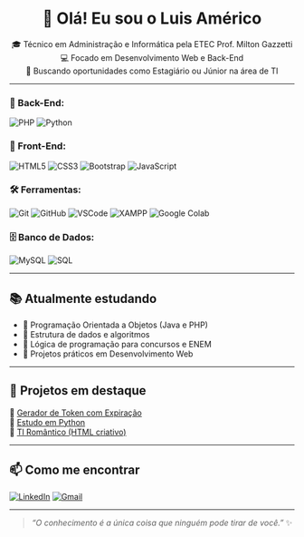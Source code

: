 <h1 align="center">👋 Olá! Eu sou o Luis Américo</h1>

<p align="center">
🎓 Técnico em Administração e Informática pela ETEC Prof. Milton Gazzetti <br>
💻 Focado em Desenvolvimento Web e Back-End <br>
🚀 Buscando oportunidades como Estagiário ou Júnior na área de TI
</p>

---

### 💾 Back-End:
![PHP](https://img.shields.io/badge/PHP-777BB4?style=for-the-badge&logo=php&logoColor=white)
![Python](https://img.shields.io/badge/Python-3776AB?style=for-the-badge&logo=python&logoColor=white)


### 🎨 Front-End:
![HTML5](https://img.shields.io/badge/HTML5-E34F26?style=for-the-badge&logo=html5&logoColor=white)
![CSS3](https://img.shields.io/badge/CSS3-1572B6?style=for-the-badge&logo=css3&logoColor=white)
![Bootstrap](https://img.shields.io/badge/Bootstrap-563D7C?style=for-the-badge&logo=bootstrap&logoColor=white)
![JavaScript](https://img.shields.io/badge/JavaScript-F7DF1E?style=for-the-badge&logo=javascript&logoColor=black)

### 🛠️ Ferramentas:
![Git](https://img.shields.io/badge/Git-F05032?style=for-the-badge&logo=git&logoColor=white)
![GitHub](https://img.shields.io/badge/GitHub-181717?style=for-the-badge&logo=github&logoColor=white)
![VSCode](https://img.shields.io/badge/VS%20Code-007ACC?style=for-the-badge&logo=visual-studio-code&logoColor=white)
![XAMPP](https://img.shields.io/badge/XAMPP-FB7A24?style=for-the-badge&logo=xampp&logoColor=white)
![Google Colab](https://img.shields.io/badge/Google%20Colab-F9AB00?style=for-the-badge&logo=googlecolab&logoColor=black)

### 🗄️ Banco de Dados:
![MySQL](https://img.shields.io/badge/MySQL-005C84?style=for-the-badge&logo=mysql&logoColor=white)
![SQL](https://img.shields.io/badge/SQL-336791?style=for-the-badge&logo=postgresql&logoColor=white)

---

## 📚 Atualmente estudando

- 🔸 Programação Orientada a Objetos (Java e PHP)  
- 🔸 Estrutura de dados e algoritmos  
- 🔸 Lógica de programação para concursos e ENEM  
- 🔸 Projetos práticos em Desenvolvimento Web

---

## 🧩 Projetos em destaque

🔐 [Gerador de Token com Expiração](https://github.com/LuisAmericoP/gerador-token)  
📘 [Estudo em Python](https://github.com/LuisAmericoP/Estudo-Python)  
🎨 [TI Romântico (HTML criativo)](https://github.com/LuisAmericoP/TI-Romantico)

---

## 📫 Como me encontrar

[![LinkedIn](https://img.shields.io/badge/-LinkedIn-0A66C2?style=for-the-badge&logo=linkedin&logoColor=white)](https://www.linkedin.com/in/luis-américo-b13500300)
[![Gmail](https://img.shields.io/badge/-Email-D14836?style=for-the-badge&logo=gmail&logoColor=white)](mailto:luis.americo.dev@gmail.com)

---

> _“O conhecimento é a única coisa que ninguém pode tirar de você.”_ ✨
